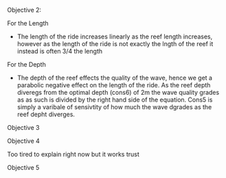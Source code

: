 Objective 2:

For the Length
- The length of the ride increases linearly as the reef length increases, however as the length of the ride is not exactly the lngth of the reef it instead is often 3/4 the length

For the Depth
- The depth of the reef effects the quality of the wave, hence we get a parabolic negative effect on the length of the ride. As the reef depth diveregs from the optimal depth (cons6) of 2m the wave quality grades as as such is divided by the right hand side of the equation. Cons5 is simply a varibale of sensivtity of how much the wave dgrades as the reef depht diverges.

Objective 3



Objective 4

Too tired to explain right now but it works trust

Objective 5